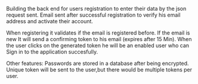 Building the back end for users registration to enter their data by the json request sent.
Email sent after successful registration to verify his email address and activate their account. 


When registering it validates if the email is registered before. 
If the email is new It will send a confirming token to his email (expires after 15 Min).
When the user clicks on the generated token he will be an enabled user who can Sign in to the application succesfully.

Other features:
Passwords are stored in a database after being encrypted.
Unique token will be sent to the user,but there would be multiple tokens per user.
